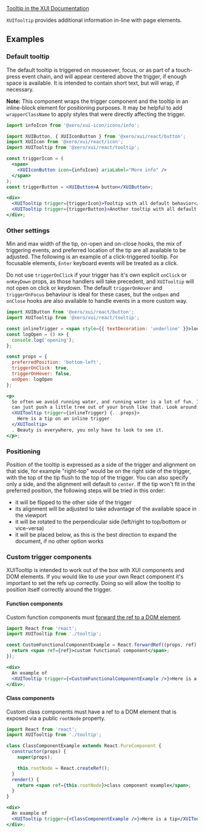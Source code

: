 <div class="xui-margin-vertical">
	<a href="../section-components-alerts-tooltip.html" isDocLink>Tooltip in the XUI Documentation</a>
</div>

`XUITooltip` provides additional information in-line with page elements.

## Examples

### Default tooltip

The default tooltip is triggered on mouseover, focus, or as part of a touch-press event chain, and will appear centered above the trigger, if enough space is available. It is intended to contain short text, but will wrap, if necessary.

**Note:** This component wraps the trigger component and the tooltip in an inline-block element for positioning purposes. It may be helpful to add `wrapperClassName` to apply styles that were directly affecting the trigger.

```jsx harmony
import infoIcon from '@xero/xui-icon/icons/info';

import XUIButton, { XUIIconButton } from '@xero/xui/react/button';
import XUIIcon from '@xero/xui/react/icon';
import XUITooltip from '@xero/xui/react/tooltip';

const triggerIcon = (
  <span>
    <XUIIconButton icon={infoIcon} ariaLabel="More info" />
  </span>
);
const triggerButton = <XUIButton>A button</XUIButton>;

<div>
  <XUITooltip trigger={triggerIcon}>Tooltip with all default behavior</XUITooltip>
  <XUITooltip trigger={triggerButton}>Another tooltip with all default behavior</XUITooltip>
</div>;
```

### Other settings

Min and max width of the tip, on-open and on-close hooks, the mix of triggering events, and preferred location of the tip are all available to be adjusted. The following is an example of a click-triggered tooltip. For focusable elements, `Enter` keyboard events will be treated as a click.

Do not use `triggerOnClick` if your trigger has it's own explicit `onClick` or `onKeyDown` props, as those handlers will take precedent, and `XUITooltip` will not open on click or keydown. The default `triggerOnHover` and `triggerOnFocus` behaviour is ideal for these cases, but the `onOpen` and `onClose` hooks are also available to handle events in a more custom way.

```jsx harmony
import XUIButton from '@xero/xui/react/button';
import XUITooltip from '@xero/xui/react/tooltip';

const inlineTrigger = <span style={{ textDecoration: 'underline' }}>look at what we have</span>;
const logOpen = () => {
  console.log('opening');
};

const props = {
  preferredPosition: 'bottom-left',
  triggerOnClick: true,
  triggerOnHover: false,
  onOpen: logOpen
};

<p>
  So often we avoid running water, and running water is a lot of fun. Isn&apos;t that fantastic? You
  can just push a little tree out of your brush like that. Look around,{' '}
  <XUITooltip trigger={inlineTrigger} {...props}>
    Here is a tip on an inline trigger
  </XUITooltip>
  . Beauty is everywhere, you only have to look to see it.
</p>;
```

### Positioning

Position of the tooltip is expressed as a side of the trigger and alignment on that side, for example "right-top" would be on the right side of the trigger, with the top of the tip flush to the top of the trigger. You can also specify only a side, and the alignment will default to `center`.
If the tip won't fit in the preferred position, the following steps will be tried in this order:

- it will be flipped to the other side of the trigger
- its alignment will be adjusted to take advantage of the available space in the viewport
- it will be rotated to the perpendicular side (left/right to top/bottom or vice-versa)
- it will be placed below, as this is the best direction to expand the document, if no other option works

### Custom trigger components

XUITooltip is intended to work out of the box with XUI components and DOM elements. If you would like to use your own React component it's important to set the refs up correctly. Doing so will allow the tooltip to position itself correctly around the trigger.

#### Function components

Custom function components must [forward the ref to a DOM element](https://reactjs.org/docs/forwarding-refs.html#forwarding-refs-to-dom-components).

```jsx harmony
import React from 'react';
import XUITooltip from './tooltip';

const CustomFunctionalComponentExample = React.forwardRef((props, ref) => {
  return <span ref={ref}>custom functional component</span>;
});

<div>
  An example of
  <XUITooltip trigger={<CustomFunctionalComponentExample />}>Here is a tip</XUITooltip>.
</div>;
```

#### Class components

Custom class components must have a ref to a DOM element that is exposed via a public `rootNode` property.

```jsx harmony
import React from 'react';
import XUITooltip from './tooltip';

class ClassComponentExample extends React.PureComponent {
  constructor(props) {
    super(props);

    this.rootNode = React.createRef();
  }
  render() {
    return <span ref={this.rootNode}>class component example</span>;
  }
}

<div>
  An example of
  <XUITooltip trigger={<ClassComponentExample />}>Here is a tip</XUITooltip>.
</div>;
```

